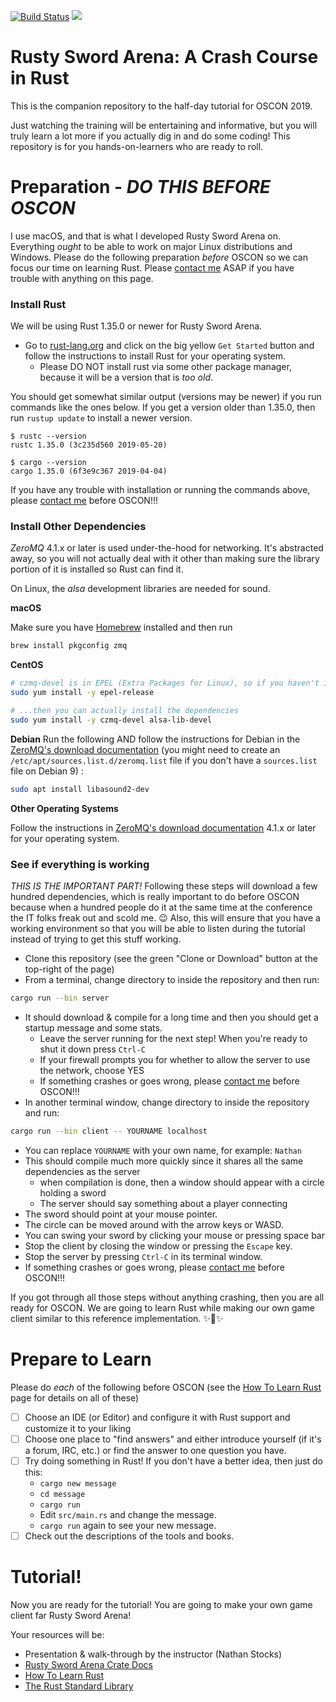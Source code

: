 [![Build Status](https://travis-ci.org/CleanCut/rusty_sword_arena.svg?branch=master)](https://travis-ci.org/CleanCut/rusty_sword_arena)
[![](http://meritbadge.herokuapp.com/rusty_sword_arena)](https://crates.io/crates/rusty_sword_arena)

# Rusty Sword Arena: A Crash Course in Rust

This is the companion repository to the half-day tutorial for OSCON 2019.

Just watching the training will be entertaining and informative, but you will truly learn a lot more if you actually
dig in and do some coding!  This repository is for you hands-on-learners who are ready to roll.

# Preparation - **_DO THIS BEFORE OSCON_**

I use macOS, and that is what I developed Rusty Sword Arena on.  Everything _ought_ to be able to work on major Linux 
distributions and Windows. Please do the following preparation _before_ OSCON so we can focus our time on 
learning Rust.  Please [contact me](mailto:nathan.stocks@gmail.com) ASAP if you
have trouble with anything on this page.

### Install Rust

We will be using Rust 1.35.0 or newer for Rusty Sword Arena.

- Go to [rust-lang.org](https://rust-lang.org) and click on the big yellow `Get Started` 
  button and follow the instructions to install Rust for your operating system.
  - Please DO NOT install rust via some other package manager, because it will be a version that is _too old_.

You should get somewhat similar output (versions may be newer) if you run commands like the ones below.  If you get a
version older than 1.35.0, then run `rustup update` to install a newer version.
 
```shell
$ rustc --version
rustc 1.35.0 (3c235d560 2019-05-20)

$ cargo --version
cargo 1.35.0 (6f3e9c367 2019-04-04)
```

If you have any trouble with installation or running the commands above, please
[contact me](mailto:nathan.stocks@gmail.com) before OSCON!!!

### Install Other Dependencies

*ZeroMQ* 4.1.x or later is used under-the-hood for networking.  It's abstracted away, so you will
not actually deal with it other than making sure the library portion of it is installed so Rust can
find it.

On Linux, the *alsa* development libraries are needed for sound.

**macOS**

Make sure you have [Homebrew](https://brew.sh/) installed and then run
```bash
brew install pkgconfig zmq
```

**CentOS**

```bash
# czmq-devel is in EPEL (Extra Packages for Linux), so if you haven't installed it, do
sudo yum install -y epel-release

# ...then you can actually install the dependencies
sudo yum install -y czmq-devel alsa-lib-devel
```

**Debian**
Run the following AND follow the instructions for Debian in the
[ZeroMQ's download documentation](http://zeromq.org/area:download) (you might need to create an
`/etc/apt/sources.list.d/zeromq.list` file if you don't have a `sources.list` file on Debian 9) :

```bash
sudo apt install libasound2-dev
```

**Other Operating Systems**

Follow the instructions in
[ZeroMQ's download documentation](http://zeromq.org/area:download) 4.1.x or later for your operating system.

### See if everything is working

_*THIS IS THE IMPORTANT PART!*_  Following these steps will download a few hundred dependencies,
which is really important to do before OSCON because when a hundred people do it at the same time at
the conference the IT folks freak out and scold me. :wink:  Also, this will ensure that you have a
working environment so that you will be able to listen during the tutorial instead of trying to get
this stuff working.

- Clone this repository (see the green "Clone or Download" button at the top-right of the page)
- From a terminal, change directory to inside the repository and then run:
```bash
cargo run --bin server
```
- It should download & compile for a long time and then you should get a startup message and some
  stats.
  - Leave the server running for the next step!  When you're ready to shut it down press `Ctrl-C`
  - If your firewall prompts you for whether to allow the server to use the network, choose YES
  - If something crashes or goes wrong, please [contact me](mailto:nathan.stocks@gmail.com) before
    OSCON!!!
- In another terminal window, change directory to inside the repository and run:
```bash
cargo run --bin client -- YOURNAME localhost
```
  - You can replace `YOURNAME` with your own name, for example: `Nathan`
  - This should compile much more quickly since it shares all the same dependencies as the server
    - when compilation is done, then a window should appear with a circle holding a sword
    - The server should say something about a player connecting
  - The sword should point at your mouse pointer.
  - The circle can be moved around with the arrow keys or WASD.
  - You can swing your sword by clicking your mouse or pressing space bar
  - Stop the client by closing the window or pressing the `Escape` key.
  - Stop the server by pressing `Ctrl-C` in its terminal window.
  - If something crashes or goes wrong, please [contact me](mailto:nathan.stocks@gmail.com) before OSCON!!!

If you got through all those steps without anything crashing, then you are all ready for OSCON. We
are going to learn Rust while making our own game client similar to this reference implementation.
✨🎉✨

# Prepare to Learn

Please do *each* of the following before OSCON (see the 
[How To Learn Rust](https://github.com/CleanCut/rusty_sword_arena/blob/master/HowToLearnRust.md)
page for details on all of these)
- [ ] Choose an IDE (or Editor) and configure it with Rust support and customize it to your liking
- [ ] Choose one place to "find answers" and either introduce yourself (if it's a forum, IRC, etc.)
  or find the answer to one question you have.
- [ ] Try doing something in Rust!  If you don't have a better idea, then just do this:
  - `cargo new message`
  - `cd message`
  - `cargo run`
  - Edit `src/main.rs` and change the message.
  - `cargo run` again to see your new message.
- [ ] Check out the descriptions of the tools and books. 

# Tutorial!

Now you are ready for the tutorial! You are going to make your own game client far Rusty Sword Arena!

Your resources will be:

- Presentation & walk-through by the instructor (Nathan Stocks)
- [Rusty Sword Arena Crate Docs](https://agileperception.com/doc/rusty_sword_arena/)
- [How To Learn Rust](https://github.com/CleanCut/rusty_sword_arena/blob/master/HowToLearnRust.md)
- [The Rust Standard Library](https://doc.rust-lang.org/std/)

<!--
Oh, and if you need to ~~cheat~~ catch up, [here is the "duel" repo](https://github.com/CleanCut/duel) 
with a tag for each stage of the client we're going to build during the tutorial.
-->